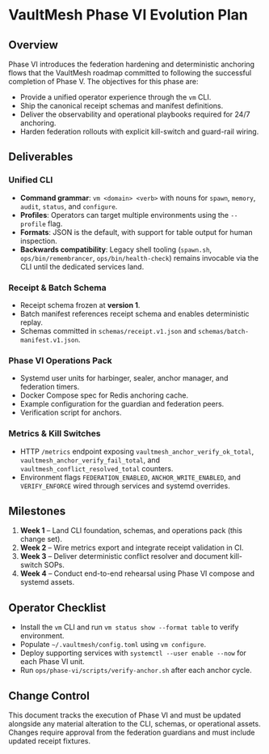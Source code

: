 # VaultMesh Phase VI Evolution Plan

## Overview

Phase VI introduces the federation hardening and deterministic anchoring flows that the
VaultMesh roadmap committed to following the successful completion of Phase V. The
objectives for this phase are:

- Provide a unified operator experience through the `vm` CLI.
- Ship the canonical receipt schemas and manifest definitions.
- Deliver the observability and operational playbooks required for 24/7 anchoring.
- Harden federation rollouts with explicit kill-switch and guard-rail wiring.

## Deliverables

### Unified CLI
- **Command grammar**: `vm <domain> <verb>` with nouns for `spawn`, `memory`, `audit`,
  `status`, and `configure`.
- **Profiles**: Operators can target multiple environments using the `--profile` flag.
- **Formats**: JSON is the default, with support for table output for human inspection.
- **Backwards compatibility**: Legacy shell tooling (`spawn.sh`, `ops/bin/remembrancer`,
  `ops/bin/health-check`) remains invocable via the CLI until the dedicated services land.

### Receipt & Batch Schema
- Receipt schema frozen at **version 1**.
- Batch manifest references receipt schema and enables deterministic replay.
- Schemas committed in `schemas/receipt.v1.json` and `schemas/batch-manifest.v1.json`.

### Phase VI Operations Pack
- Systemd user units for harbinger, sealer, anchor manager, and federation timers.
- Docker Compose spec for Redis anchoring cache.
- Example configuration for the guardian and federation peers.
- Verification script for anchors.

### Metrics & Kill Switches
- HTTP `/metrics` endpoint exposing `vaultmesh_anchor_verify_ok_total`,
  `vaultmesh_anchor_verify_fail_total`, and
  `vaultmesh_conflict_resolved_total` counters.
- Environment flags `FEDERATION_ENABLED`, `ANCHOR_WRITE_ENABLED`, and `VERIFY_ENFORCE`
  wired through services and systemd overrides.

## Milestones

1. **Week 1** – Land CLI foundation, schemas, and operations pack (this change set).
2. **Week 2** – Wire metrics export and integrate receipt validation in CI.
3. **Week 3** – Deliver deterministic conflict resolver and document kill-switch SOPs.
4. **Week 4** – Conduct end-to-end rehearsal using Phase VI compose and systemd assets.

## Operator Checklist

- Install the `vm` CLI and run `vm status show --format table` to verify environment.
- Populate `~/.vaultmesh/config.toml` using `vm configure`.
- Deploy supporting services with `systemctl --user enable --now` for each Phase VI unit.
- Run `ops/phase-vi/scripts/verify-anchor.sh` after each anchor cycle.

## Change Control

This document tracks the execution of Phase VI and must be updated alongside any
material alteration to the CLI, schemas, or operational assets. Changes require approval
from the federation guardians and must include updated receipt fixtures.
